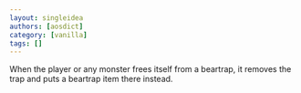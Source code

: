 ```yaml
---
layout: singleidea
authors: [aosdict]
category: [vanilla]
tags: []
---
```

When the player or any monster frees itself from a beartrap, it removes the trap and puts a beartrap item there instead.
